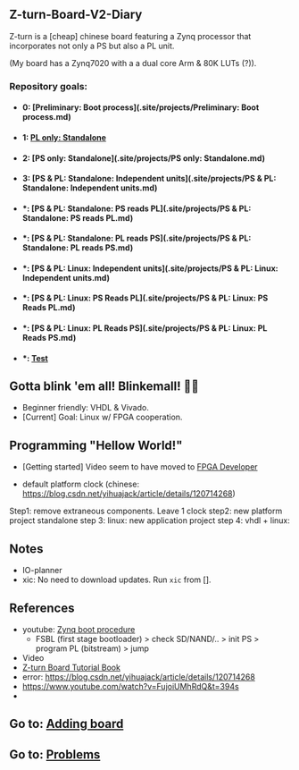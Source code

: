 ## Z-turn-Board-V2-Diary
Z-turn is a [cheap] chinese board featuring a Zynq processor that incorporates not only a PS but also a PL unit.

(My board has a Zynq7020 with a a dual core Arm & 80K LUTs (?)).

### Repository goals:
* #### 0: [Preliminary: Boot process](.site/projects/Preliminary: Boot process.md)
* #### 1: [PL only: Standalone](.site/projects/PL_only:_Standalone)
* #### 2: [PS only: Standalone](.site/projects/PS only: Standalone.md)
* #### 3: [PS & PL: Standalone: Independent units](.site/projects/PS & PL: Standalone: Independent units.md)
* #### *: [PS & PL: Standalone: PS reads PL](.site/projects/PS & PL: Standalone: PS reads PL.md)
* #### *: [PS & PL: Standalone: PL reads PS](.site/projects/PS & PL: Standalone: PL reads PS.md)
* #### *: [PS & PL: Linux: Independent units](.site/projects/PS & PL: Linux: Independent units.md)
* #### *: [PS & PL: Linux: PS Reads PL](.site/projects/PS & PL: Linux: PS Reads PL.md)
* #### *: [PS & PL: Linux: PL Reads PS](.site/projects/PS & PL: Linux: PL Reads PS.md)
* #### *: [Test](.site/test)

## Gotta blink 'em all! Blinkemall! 🧶🧶

* Beginner friendly: VHDL & Vivado.
* [Current] Goal: Linux w/ FPGA cooperation.

## Programming "Hellow World!"

* [Getting started] Video seem to have moved to [FPGA Developer](https://www.youtube.com/watch?v=fVrcUiYxe7M)

* default platform clock (chinese: https://blog.csdn.net/yihuajack/article/details/120714268)

Step1:
remove extraneous components. Leave 1 clock
step2: new platform project
standalone
step 3:
linux: new application project
step 4:
vhdl + linux:

## Notes

* IO-planner
* xic: No need to download updates. Run `xic` from [].

## References

* youtube: [Zynq boot procedure](https://www.youtube.com/watch?v=bGgPLgnntRk)
    * FSBL (first stage bootloader) > check SD/NAND/.. > init PS > program PL (bitstream) > jump
* Video
* [Z-turn Board Tutorial Book](https://www.myirtech.com/soft.asp?id=969)
* error: https://blog.csdn.net/yihuajack/article/details/120714268
* https://www.youtube.com/watch?v=FujoiUMhRdQ&t=394s
* 

## Go to: [Adding board](Adding_board.md)
## Go to: [Problems](Problems.md)
